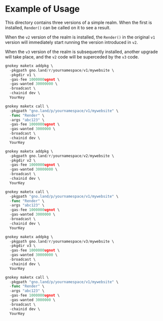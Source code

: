 # Example of Usage

This directory contains three versions of a simple realm. When the first is installed, `Render()` can be called on it to see a result.

When the `v2` version of the realm is installed, the `Render()` in the original `v1` version will immediately start running the version introduced in `v2`.

When the `v3` version of the realm is subsequently installed, another upgrade will take place, and the `v2` code will be superceded by the `v3` code.

```go
gnokey maketx addpkg \
  -pkgpath gno.land/r/yournamespace/v1/mywebsite \
  -pkgdir v1 \
  -gas-fee 1000000ugnot \
  -gas-wanted 30000000 \
  -broadcast \
  -chainid dev \
  YourKey
```

```go
gnokey maketx call \
  -pkgpath "gno.land/p/yournamespace/v1/mywebsite" \
  -func "Render" \
  -args "abc123" \
  -gas-fee 1000000ugnot \
  -gas-wanted 3000000 \
  -broadcast \
  -chainid dev \
  YourKey
```

```go
gnokey maketx addpkg \
  -pkgpath gno.land/r/yournamespace/v2/mywebsite \
  -pkgdir v2 \
  -gas-fee 1000000ugnot \
  -gas-wanted 30000000 \
  -broadcast \
  -chainid dev \
  YourKey
```

```go
gnokey maketx call \
  -pkgpath "gno.land/p/yournamespace/v1/mywebsite" \
  -func "Render" \
  -args "abc123" \
  -gas-fee 1000000ugnot \
  -gas-wanted 3000000 \
  -broadcast \
  -chainid dev \
  YourKey
```

```go
gnokey maketx addpkg \
  -pkgpath gno.land/r/yournamespace/v3/mywebsite \
  -pkgdir v3 \
  -gas-fee 1000000ugnot \
  -gas-wanted 30000000 \
  -broadcast \
  -chainid dev \
  YourKey
```

```go
gnokey maketx call \
  -pkgpath "gno.land/p/yournamespace/v1/mywebsite" \
  -func "Render" \
  -args "abc123" \
  -gas-fee 1000000ugnot \
  -gas-wanted 3000000 \
  -broadcast \
  -chainid dev \
  YourKey
```
